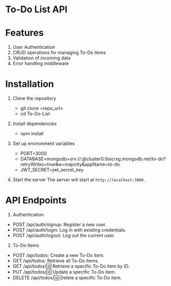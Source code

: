 # To-Do List API
# Features
1) User Authentication
2) CRUD operations for managing To-Do items
3) Validation of incoming data
4) Error handling middleware

# Installation
1. Clone the repository
    - git clone <repo_url>
    - cd To-Do-List
   
3. Install dependencies
    - npm install
4. Set up environment variables
    - PORT=3000
    - DATABASE=mongodb+srv://<username>:<password>@cluster0.0oicrxg.mongodb.net/to-do?retryWrites=true&w=majority&appName=to-do
    - JWT_SECRET=jwt_secret_key
5. Start the server
   The server will start at
     `http://localhost:3000`.

# API Endpoints
1) Authentication
  - POST /api/auth/signup: Register a new user.
  - POST /api/auth/login: Log in with existing credentials.
  - POST /api/auth/logout: Log out the current user.
2) To-Do Items
  - POST /api/todos: Create a new To-Do item.
  - GET /api/todos: Retrieve all To-Do items.
  - GET /api/todos/:id: Retrieve a specific To-Do item by ID.
  - PUT /api/todos/:id: Update a specific To-Do item.
  - DELETE /api/todos/:id: Delete a specific To-Do item.
